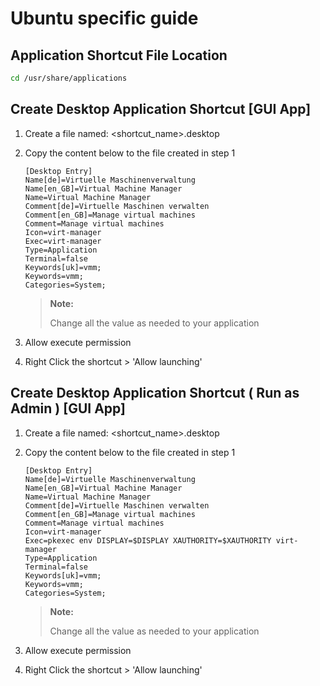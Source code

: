 # Ubuntu specific guide

## Application Shortcut File Location

```bash
cd /usr/share/applications
```

## Create Desktop Application Shortcut [GUI App]

1. Create a file named: <shortcut_name>.desktop
2. Copy the content below to the file created in step 1

    ```text
    [Desktop Entry]
    Name[de]=Virtuelle Maschinenverwaltung
    Name[en_GB]=Virtual Machine Manager
    Name=Virtual Machine Manager
    Comment[de]=Virtuelle Maschinen verwalten
    Comment[en_GB]=Manage virtual machines
    Comment=Manage virtual machines
    Icon=virt-manager
    Exec=virt-manager
    Type=Application
    Terminal=false
    Keywords[uk]=vmm;
    Keywords=vmm;
    Categories=System;
    ```

    > **Note:**
    >
    > Change all the value as needed to your application

3. Allow execute permission
4. Right Click the shortcut > 'Allow launching'

## Create Desktop Application Shortcut ( Run as Admin ) [GUI App]

1. Create a file named: <shortcut_name>.desktop
2. Copy the content below to the file created in step 1

    ```text
    [Desktop Entry]
    Name[de]=Virtuelle Maschinenverwaltung
    Name[en_GB]=Virtual Machine Manager
    Name=Virtual Machine Manager
    Comment[de]=Virtuelle Maschinen verwalten
    Comment[en_GB]=Manage virtual machines
    Comment=Manage virtual machines
    Icon=virt-manager
    Exec=pkexec env DISPLAY=$DISPLAY XAUTHORITY=$XAUTHORITY virt-manager
    Type=Application
    Terminal=false
    Keywords[uk]=vmm;
    Keywords=vmm;
    Categories=System;
    ```

    > **Note:**
    >
    > Change all the value as needed to your application

3. Allow execute permission
4. Right Click the shortcut > 'Allow launching'
